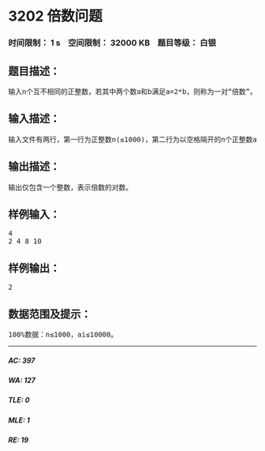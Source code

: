 # 3202 倍数问题   
### 时间限制： 1 s&nbsp;&nbsp;&nbsp;&nbsp;空间限制： 32000 KB&nbsp;&nbsp;&nbsp;&nbsp;题目等级： 白银  
## 题目描述：  

<pre>
输入n个互不相同的正整数，若其中两个数a和b满足a=2*b，则称为一对“倍数”。编程统计倍数的对数。注意若存在a=2*b和b=2*c，记为2对，即整数b可重复使用。
</pre>
  
  
## 输入描述：  

<pre>
输入文件有两行，第一行为正整数n(≤1000)，第二行为以空格隔开的n个正整数ai(≤10000)。
</pre>
  
  
## 输出描述：  

<pre>
输出仅包含一个整数，表示倍数的对数。
</pre>
  
  
## 样例输入：  

<pre>
4
2 4 8 10
</pre>
  
  
## 样例输出：  

<pre>
2
</pre>
  
  
## 数据范围及提示：  

<pre>
100%数据：n≤1000，ai≤10000。
</pre>
  
  
***  

##### AC: 397  
##### WA: 127  
##### TLE: 0  
##### MLE: 1  
##### RE: 19  
